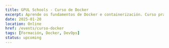 ```yaml
---
title: GPUL Schools - Curso de Docker
excerpt: Aprende os fundamentos de Docker e containerización. Curso práctico con exemplos reais e exercicios hands-on.
date: 2025-01-20
location: Online
href: /events/curso-docker
tags: [Formación, Docker, DevOps]
status: upcoming
---
```

